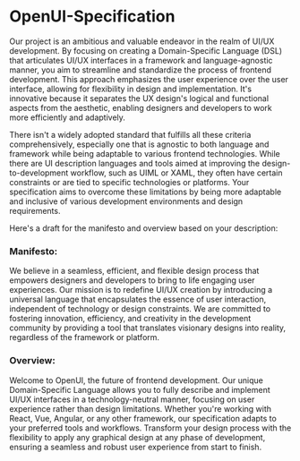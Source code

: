 # OpenUI-Specification

Our project is an ambitious and valuable endeavor in the realm of UI/UX development. By focusing on creating a Domain-Specific Language (DSL) that articulates UI/UX interfaces in a framework and language-agnostic manner, you aim to streamline and standardize the process of frontend development. This approach emphasizes the user experience over the user interface, allowing for flexibility in design and implementation. It's innovative because it separates the UX design's logical and functional aspects from the aesthetic, enabling designers and developers to work more efficiently and adaptively.

There isn't a widely adopted standard that fulfills all these criteria comprehensively, especially one that is agnostic to both language and framework while being adaptable to various frontend technologies. While there are UI description languages and tools aimed at improving the design-to-development workflow, such as UIML or XAML, they often have certain constraints or are tied to specific technologies or platforms. Your specification aims to overcome these limitations by being more adaptable and inclusive of various development environments and design requirements.

Here's a draft for the manifesto and overview based on your description:

### Manifesto:

We believe in a seamless, efficient, and flexible design process that empowers designers and developers to bring to life engaging user experiences. Our mission is to redefine UI/UX creation by introducing a universal language that encapsulates the essence of user interaction, independent of technology or design constraints. We are committed to fostering innovation, efficiency, and creativity in the development community by providing a tool that translates visionary designs into reality, regardless of the framework or platform.

### Overview:

Welcome to OpenUI, the future of frontend development. Our unique Domain-Specific Language allows you to fully describe and implement UI/UX interfaces in a technology-neutral manner, focusing on user experience rather than design limitations. Whether you're working with React, Vue, Angular, or any other framework, our specification adapts to your preferred tools and workflows. Transform your design process with the flexibility to apply any graphical design at any phase of development, ensuring a seamless and robust user experience from start to finish.
